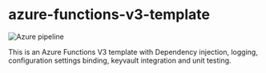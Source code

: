 # azure-functions-v3-template
![Azure pipeline](https://sdesyllas.visualstudio.com/azure-functions-v3-template/_apis/build/status/azure-functions-v3-template-ASP.NET%20Core-CI)

This is an Azure Functions V3 template with Dependency injection, logging, configuration settings binding, keyvault integration and unit testing.
